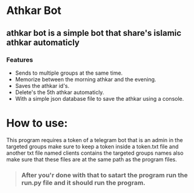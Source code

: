 # Athkar Bot
## athkar bot is a simple bot that share's islamic athkar automaticly 

### Features
- Sends to multiple groups at the same time.
- Memorize between the morning athkar and the evening.
- Saves the athkar id's.
- Delete's the 5th athkar automaticly.
- With a simple json database file to save the athkar using a console.

# How to use: 
This program requires a token of a telegram bot that is an admin in the targeted groups
make sure to keep a token inside a token.txt file and another txt file named clients contains
the targeted groups names also make sure that these files are at the same path as the program files.
 
> ### After you'r done with that to satart the program run the run.py file and it should run the program.
